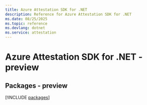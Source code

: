 ```yaml
---
title: Azure Attestation SDK for .NET
description: Reference for Azure Attestation SDK for .NET
ms.date: 08/25/2025
ms.topic: reference
ms.devlang: dotnet
ms.service: attestation
---
```

# Azure Attestation SDK for .NET - preview
## Packages - preview
[!INCLUDE [packages](attestation-index.md)]